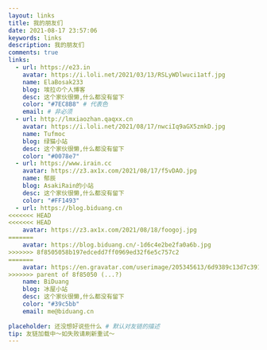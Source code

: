 ```yaml
---
layout: links
title: 我的朋友们
date: 2021-08-17 23:57:06
keywords: links
description: 我的朋友们
comments: true
links:
  - url: https://e23.in
    avatar: https://i.loli.net/2021/03/13/RSLyWDlwuci1atf.jpg
    name: ElaBosak233
    blog: 埃拉の个人博客
    desc: 这个家伙很懒,什么都没有留下
    color: "#7EC8B8" # 代表色
    email: # 非必须
  - url: http://lmxiaozhan.qaqxx.cn
    avatar: https://i.loli.net/2021/08/17/nwciIq9aGX5zmkD.jpg
    name: Tufmoc
    blog: 绿猫小站
    desc: 这个家伙很懒,什么都没有留下
    color: "#0078e7"
  - url: https://www.irain.cc
    avatar: https://z3.ax1x.com/2021/08/17/f5vDAO.jpg
    name: 郁辰
    blog: AsakiRain的小站
    desc: 这个家伙很懒,什么都没有留下
    color: "#FF1493"
  - url: https://blog.biduang.cn
<<<<<<< HEAD
<<<<<<< HEAD
    avatar: https://z3.ax1x.com/2021/08/18/foogoj.jpg
=======
    avatar: https://blog.biduang.cn/-1d6c4e2be2fa0a6b.jpg
>>>>>>> 8f8505058b197edcedd7ff0969ed32f6e5c757c2
=======
    avatar: https://en.gravatar.com/userimage/205345613/6d9389c13d7c391c8ec5d38b28ce0374.jpg
>>>>>>> parent of 8f85050 (...?)
    name: BiDuang
    blog: 冰屋小站
    desc: 这个家伙很懒,什么都没有留下
    color: "#39c5bb"
    email: me@biduang.cn
    
placeholder: 还没想好说些什么 # 默认对友链的描述
tip: 友链加载中～如失败请刷新重试～
---
```

